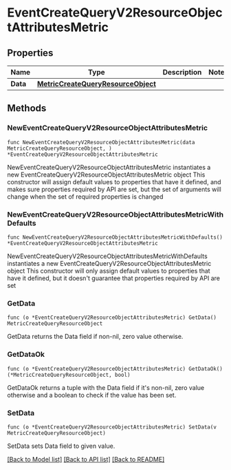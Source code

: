 # EventCreateQueryV2ResourceObjectAttributesMetric

## Properties

Name | Type | Description | Notes
------------ | ------------- | ------------- | -------------
**Data** | [**MetricCreateQueryResourceObject**](MetricCreateQueryResourceObject.md) |  | 

## Methods

### NewEventCreateQueryV2ResourceObjectAttributesMetric

`func NewEventCreateQueryV2ResourceObjectAttributesMetric(data MetricCreateQueryResourceObject, ) *EventCreateQueryV2ResourceObjectAttributesMetric`

NewEventCreateQueryV2ResourceObjectAttributesMetric instantiates a new EventCreateQueryV2ResourceObjectAttributesMetric object
This constructor will assign default values to properties that have it defined,
and makes sure properties required by API are set, but the set of arguments
will change when the set of required properties is changed

### NewEventCreateQueryV2ResourceObjectAttributesMetricWithDefaults

`func NewEventCreateQueryV2ResourceObjectAttributesMetricWithDefaults() *EventCreateQueryV2ResourceObjectAttributesMetric`

NewEventCreateQueryV2ResourceObjectAttributesMetricWithDefaults instantiates a new EventCreateQueryV2ResourceObjectAttributesMetric object
This constructor will only assign default values to properties that have it defined,
but it doesn't guarantee that properties required by API are set

### GetData

`func (o *EventCreateQueryV2ResourceObjectAttributesMetric) GetData() MetricCreateQueryResourceObject`

GetData returns the Data field if non-nil, zero value otherwise.

### GetDataOk

`func (o *EventCreateQueryV2ResourceObjectAttributesMetric) GetDataOk() (*MetricCreateQueryResourceObject, bool)`

GetDataOk returns a tuple with the Data field if it's non-nil, zero value otherwise
and a boolean to check if the value has been set.

### SetData

`func (o *EventCreateQueryV2ResourceObjectAttributesMetric) SetData(v MetricCreateQueryResourceObject)`

SetData sets Data field to given value.



[[Back to Model list]](../README.md#documentation-for-models) [[Back to API list]](../README.md#documentation-for-api-endpoints) [[Back to README]](../README.md)


